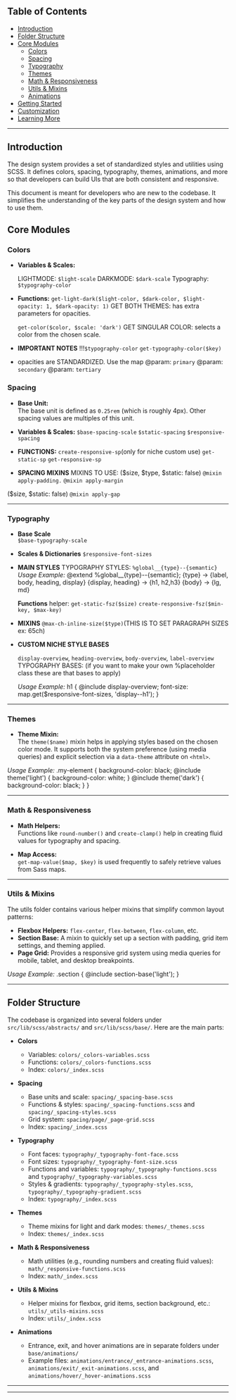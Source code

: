 ## Table of Contents

- [Introduction](#introduction)
- [Folder Structure](#folder-structure)
- [Core Modules](#core-modules)
  - [Colors](#colors)
  - [Spacing](#spacing)
  - [Typography](#typography)
  - [Themes](#themes)
  - [Math & Responsiveness](#math--responsiveness)
  - [Utils & Mixins](#utils--mixins)
  - [Animations](#animations)
- [Getting Started](#getting-started)
- [Customization](#customization)
- [Learning More](#learning-more)

---

## Introduction

The design system provides a set of standardized styles and utilities using SCSS. It defines colors, spacing, typography, themes, animations, and more so that developers can build UIs that are both consistent and responsive.

This document is meant for developers who are new to the codebase. It simplifies the understanding of the key parts of the design system and how to use them.

## Core Modules

### Colors

- **Variables & Scales:**

  LIGHTMODE:
  `$light-scale`
  DARKMODE:
  `$dark-scale`
  Typography:
  `$typography-color`

- **Functions:**
  `get-light-dark($light-color, $dark-color, $light-opacity: 1, $dark-opacity: 1)`
  GET BOTH THEMES:
  has extra parameters for opacities.

  `get-color($color, $scale: 'dark')`
  GET SINGULAR COLOR:
  selects a color from the chosen scale.

- **IMPORTANT NOTES**
  !!!`$typography-color`
  `get-typography-color($key)`
- opacities are STANDARDIZED. Use the map
  @param: `primary`
  @param: `secondary`
  @param: `tertiary`

### Spacing

- **Base Unit:**  
  The base unit is defined as `0.25rem` (which is roughly 4px). Other spacing values are multiples of this unit.

- **Variables & Scales:**
  `$base-spacing-scale`
  `$static-spacing`
  `$responsive-spacing`

- **FUNCTIONS:**
  `create-responsive-sp`(only for niche custom use)
  `get-static-sp`
  `get-responsive-sp`

- **SPACING MIXINS**
  MIXINS TO USE:
  ($size, $type, $static: false)
  `@mixin apply-padding.`
  `@mixin apply-margin`

($size, $static: false)
`@mixin apply-gap`

---

### Typography

- **Base Scale**  
   `$base-typography-scale`
- **Scales & Dictionaries**
  `$responsive-font-sizes`

- **MAIN STYLES**
  TYPOGRAPHY STYLES:
  `%global__{type}--{semantic}`
  _Usage Example:_
  @extend %global\_\_{type}--{semantic};
  {type} -> {label, body, heading, display}
  {display, heading} -> {h1, h2,h3}
  {body} -> {lg, md}

  **Functions**
  helper:
  `get-static-fsz($size)`
  `create-responsive-fsz($min-key, $max-key)`

- **MIXINS**
  `@max-ch-inline-size($type)`(THIS IS TO SET PARAGRAPH SIZES ex: 65ch)

- **CUSTOM NICHE STYLE BASES**

  `display-overview`,
  `heading-overview`,
  `body-overview`,
  `label-overview`
  TYPOGRAPHY BASES:
  (if you want to make your own %placeholder class these are that bases to apply)

  _Usage Example:_
  h1 {
  @include display-overview;
  font-size: map.get($responsive-font-sizes, 'display--h1');
  }

---

### Themes

- **Theme Mixin:**  
  The `theme($name)` mixin helps in applying styles based on the chosen color mode. It supports both the system preference (using media queries) and explicit selection via a `data-theme` attribute on `<html>`.

_Usage Example:_
.my-element {
background-color: black;
@include theme('light') {
background-color: white;
}
@include theme('dark') {
background-color: black;
}
}

---

### Math & Responsiveness

- **Math Helpers:**  
  Functions like `round-number()` and `create-clamp()` help in creating fluid values for typography and spacing.

- **Map Access:**  
  `get-map-value($map, $key)` is used frequently to safely retrieve values from Sass maps.

---

### Utils & Mixins

The utils folder contains various helper mixins that simplify common layout patterns:

- **Flexbox Helpers:** `flex-center`, `flex-between`, `flex-column`, etc.
- **Section Base:** A mixin to quickly set up a section with padding, grid item settings, and theming applied.
- **Page Grid:** Provides a responsive grid system using media queries for mobile, tablet, and desktop breakpoints.

_Usage Example:_
.section {
@include section-base('light');
}

---

## Folder Structure

The codebase is organized into several folders under `src/lib/scss/abstracts/` and `src/lib/scss/base/`. Here are the main parts:

- **Colors**

  - Variables: `colors/_colors-variables.scss`
  - Functions: `colors/_colors-functions.scss`
  - Index: `colors/_index.scss`

- **Spacing**

  - Base units and scale: `spacing/_spacing-base.scss`
  - Functions & styles: `spacing/_spacing-functions.scss` and `spacing/_spacing-styles.scss`
  - Grid system: `spacing/page/_page-grid.scss`
  - Index: `spacing/_index.scss`

- **Typography**

  - Font faces: `typography/_typography-font-face.scss`
  - Font sizes: `typography/_typography-font-size.scss`
  - Functions and variables: `typography/_typography-functions.scss` and `typography/_typography-variables.scss`
  - Styles & gradients: `typography/_typography-styles.scss`, `typography/_typography-gradient.scss`
  - Index: `typography/_index.scss`

- **Themes**

  - Theme mixins for light and dark modes: `themes/_themes.scss`
  - Index: `themes/_index.scss`

- **Math & Responsiveness**

  - Math utilities (e.g., rounding numbers and creating fluid values): `math/_responsive-functions.scss`
  - Index: `math/_index.scss`

- **Utils & Mixins**

  - Helper mixins for flexbox, grid items, section background, etc.: `utils/_utils-mixins.scss`
  - Index: `utils/_index.scss`

- **Animations**
  - Entrance, exit, and hover animations are in separate folders under `base/animations/`
  - Example files: `animations/entrance/_entrance-animations.scss`, `animations/exit/_exit-animations.scss`, and `animations/hover/_hover-animations.scss`

---

---
